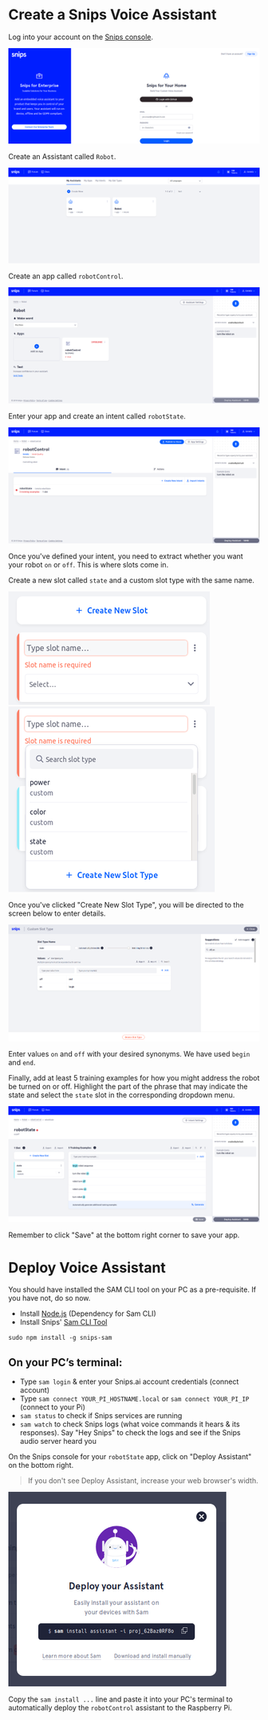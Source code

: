 # Create a Snips Voice Assistant
Log into your account on the [Snips console](https://console.snips.ai).

![](images/login.png)

Create an Assistant called `Robot`.

![](images/assistant.png)

Create an app called `robotControl`.

![](images/app.png)

Enter your app and create an intent called `robotState`.

![](images/intent.png)

Once you've defined your intent, you need to extract whether you want your robot `on` or `off`. This is where slots come in.

Create a new slot called `state` and a custom slot type with the same name.

![](images/slot.png)
![](images/slot_type.png)

Once you've clicked "Create New Slot Type", you will be directed to the screen below to enter details.

![](images/new_slot_type.png)

Enter values `on` and `off` with your desired synonyms. We have used `begin` and `end`.

Finally, add at least 5 training examples for how you might address the robot be turned on or off. Highlight the part of the phrase that may indicate the state and select the `state` slot in the corresponding dropdown menu.

![](images/edit_intent.png)

Remember to click "Save" at the bottom right corner to save your app.

# Deploy Voice Assistant

You should have installed the SAM CLI tool on your PC as a pre-requisite. If you have not, do so now.
- Install [Node.js](https://nodejs.org) (Dependency for Sam CLI)
- Install Snips' [Sam CLI Tool](https://docs.snips.ai/getting-started/quick-start-raspberry-pi#step-3-install-the-snips-platform)
```
sudo npm install -g snips-sam
```

## On your PC’s terminal:
- Type `sam login` & enter your Snips.ai account credentials (connect account)
- Type `sam connect YOUR_PI_HOSTNAME.local` or `sam connect YOUR_PI_IP` (connect to your Pi)
- `sam status` to check if Snips services are running
- `sam watch` to check Snips logs (what voice commands it hears & its responses). Say "Hey Snips" to check the logs and see if the Snips audio server heard you

On the Snips console for your `robotState` app, click on "Deploy Assistant" on the bottom right.
> If you don't see Deploy Assistant, increase your web browser's width.

![](images/deploy_assistant.png)

Copy the `sam install ...` line and paste it into your PC's terminal to automatically deploy the `robotControl` assistant to the Raspberry Pi.